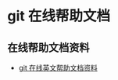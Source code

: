 git 在线帮助文档
================

在线帮助文档资料
----------------
- [git 在线英文帮助文档资料](https://www.kernel.org/pub/software/scm/git/docs/)
